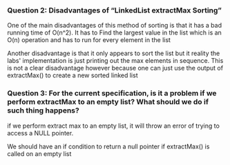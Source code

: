 ### Question 2: Disadvantages of “LinkedList extractMax Sorting”
One of the main disadvantages of this method of sorting is that it has a bad running time of O(n^2). It has to Find the largest value in the list which is an O(n) operation and has to run for every element in the list  

Another disadvantage is that it only appears to sort the list but it reality the labs' implementation is just printing out the max elements in sequence. This is not a clear disadvantage however because one can just use the output of extractMax() to create a new sorted linked list  

### Question 3: For the current specification, is it a problem if we perform extractMax to an empty list? What should we do if such thing happens?

if we perform extract max to an empty list, it will throw an error of trying to access a NULL pointer.  

We should have an if condition to return a null pointer if extractMax() is called on an empty list
